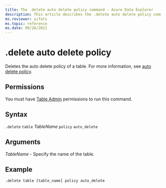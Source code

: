 ```yaml
---
title: The .delete auto delete policy command - Azure Data Explorer
description: This article describes the .delete auto delete policy command in Azure Data Explorer.
ms.reviewer: yifats
ms.topic: reference
ms.date: 09/26/2021
---
```

# .delete auto delete policy

Deletes the auto delete policy of a table. For more information, see [auto delete policy](auto-delete-policy.md).

## Permissions

You must have [Table Admin](access-control/role-based-access-control.md) permissions to run this command.

## Syntax

`.delete` `table` *TableName* `policy` `auto_delete`

## Arguments

*TableName* - Specify the name of the table. 

## Example

```kusto
.delete table [table_name] policy auto_delete
```

